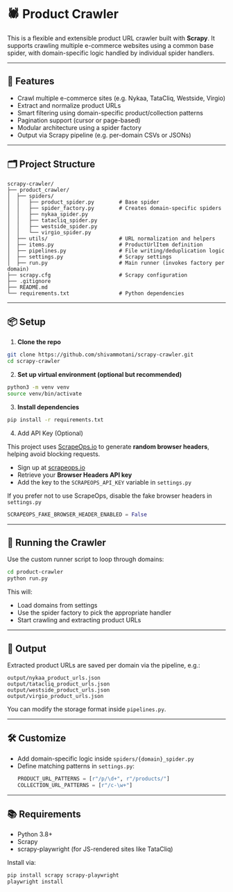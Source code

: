 # 🕷️ Product Crawler

This is a flexible and extensible product URL crawler built with **Scrapy**. It supports crawling multiple e-commerce websites using a common base spider, with domain-specific logic handled by individual spider handlers.

---

## 🚀 Features

- Crawl multiple e-commerce sites (e.g. Nykaa, TataCliq, Westside, Virgio)
- Extract and normalize product URLs
- Smart filtering using domain-specific product/collection patterns
- Pagination support (cursor or page-based)
- Modular architecture using a spider factory
- Output via Scrapy pipeline (e.g. per-domain CSVs or JSONs)

---

## 🗂️ Project Structure

```
scrapy-crawler/
├── product_crawler/
│  ├── spiders/
│  │   ├── product_spider.py        # Base spider
│  │   ├── spider_factory.py        # Creates domain-specific spiders
│  │   ├── nykaa_spider.py          
│  │   ├── tatacliq_spider.py       
│  │   ├── westside_spider.py       
│  │   └── virgio_spider.py         
│  ├── utils/                       # URL normalization and helpers
│  ├── items.py                     # ProductUrlItem definition
│  ├── pipelines.py                 # File writing/deduplication logic
│  ├── settings.py                  # Scrapy settings
│  ├── run.py                       # Main runner (invokes factory per domain)
├── scrapy.cfg                      # Scrapy configuration
├── .gitignore                      
├── README.md                       
└── requirements.txt                # Python dependencies
```

---

## 📦 Setup

1. **Clone the repo**

```bash
git clone https://github.com/shivammotani/scrapy-crawler.git
cd scrapy-crawler
```

2. **Set up virtual environment (optional but recommended)**

```bash
python3 -m venv venv
source venv/bin/activate
```

3. **Install dependencies**

```bash
pip install -r requirements.txt
```

4. Add API Key (Optional)

This project uses [ScrapeOps.io](https://scrapeops.io) to generate **random browser headers**, helping avoid blocking requests.

- Sign up at [scrapeops.io](https://scrapeops.io)
- Retrieve your **Browser Headers API key**
- Add the key to the `SCRAPEOPS_API_KEY` variable in `settings.py`

If you prefer not to use ScrapeOps, disable the fake browser headers in `settings.py`


```python
SCRAPEOPS_FAKE_BROWSER_HEADER_ENABLED = False
```

---

## 🧪 Running the Crawler

Use the custom runner script to loop through domains:

```bash
cd product-crawler
python run.py
```

This will:
- Load domains from settings
- Use the spider factory to pick the appropriate handler
- Start crawling and extracting product URLs

---

## 📝 Output

Extracted product URLs are saved per domain via the pipeline, e.g.:

```
output/nykaa_product_urls.json
output/tatacliq_product_urls.json
output/westside_product_urls.json
output/virgio_product_urls.json
```

You can modify the storage format inside `pipelines.py`.

---

## 🛠️ Customize

- Add domain-specific logic inside `spiders/{domain}_spider.py`
- Define matching patterns in `settings.py`:
  ```python
  PRODUCT_URL_PATTERNS = [r"/p/\d+", r"/products/"]
  COLLECTION_URL_PATTERNS = [r"/c-\w+"]
  ```

---

## 📚 Requirements

- Python 3.8+
- Scrapy
- scrapy-playwright (for JS-rendered sites like TataCliq)

Install via:

```bash
pip install scrapy scrapy-playwright
playwright install
```
